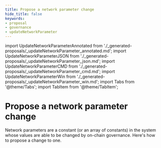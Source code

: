 ```yaml
---
title: Propose a network parameter change
hide_title: false
keywords:
- proposal
- governance
- updateNetworkParameter
---
```


import UpdateNetworkParameterAnnotated from './_generated-proposals/_updateNetworkParameter_annotated.md';
import UpdateNetworkParameterJSON from './_generated-proposals/_updateNetworkParameter_json.md';
import UpdateNetworkParameterCMD from './_generated-proposals/_updateNetworkParameter_cmd.md';
import UpdateNetworkParameterWin from './_generated-proposals/_updateNetworkParameter_win.md';
import Tabs from '@theme/Tabs';
import TabItem from '@theme/TabItem';

# Propose a network parameter change
Network parameters are a constant (or an array of constants) in the system whose values are able to be changed by on-chain governance. Here's how to propose a change to one.

<Tabs groupId="updateNetworkParameter">
  <TabItem value="annotated" label="Annotated example">
    <UpdateNetworkParameterAnnotated />
  </TabItem>
  <TabItem value="json" label="JSON example">
    <UpdateNetworkParameterJSON />
  </TabItem>
  <TabItem value="cmd" label="Linux / OSX command line">
    <UpdateNetworkParameterCMD />
  </TabItem>
  <TabItem value="win" label="Windows command line">
    <UpdateNetworkParameterWin />
  </TabItem>
</Tabs>